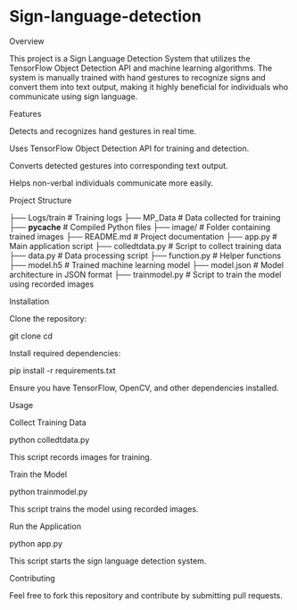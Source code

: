 ﻿# Sign-language-detection
Overview

This project is a Sign Language Detection System that utilizes the TensorFlow Object Detection API and machine learning algorithms. The system is manually trained with hand gestures to recognize signs and convert them into text output, making it highly beneficial for individuals who communicate using sign language.

Features

Detects and recognizes hand gestures in real time.

Uses TensorFlow Object Detection API for training and detection.

Converts detected gestures into corresponding text output.

Helps non-verbal individuals communicate more easily.

Project Structure

├── Logs/train        # Training logs
├── MP_Data           # Data collected for training
├── __pycache__       # Compiled Python files
├── image/            # Folder containing trained images
├── README.md         # Project documentation
├── app.py            # Main application script
├── colledtdata.py    # Script to collect training data
├── data.py           # Data processing script
├── function.py       # Helper functions
├── model.h5          # Trained machine learning model
├── model.json        # Model architecture in JSON format
├── trainmodel.py     # Script to train the model using recorded images

Installation

Clone the repository:

git clone <your-repository-link>
cd <your-repository-name>

Install required dependencies:

pip install -r requirements.txt

Ensure you have TensorFlow, OpenCV, and other dependencies installed.

Usage

Collect Training Data

python colledtdata.py

This script records images for training.

Train the Model

python trainmodel.py

This script trains the model using recorded images.

Run the Application

python app.py

This script starts the sign language detection system.

Contributing

Feel free to fork this repository and contribute by submitting pull requests.
